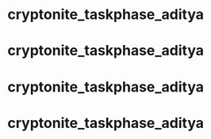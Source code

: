 # cryptonite_taskphase_aditya
# cryptonite_taskphase_aditya
# cryptonite_taskphase_aditya
# cryptonite_taskphase_aditya
